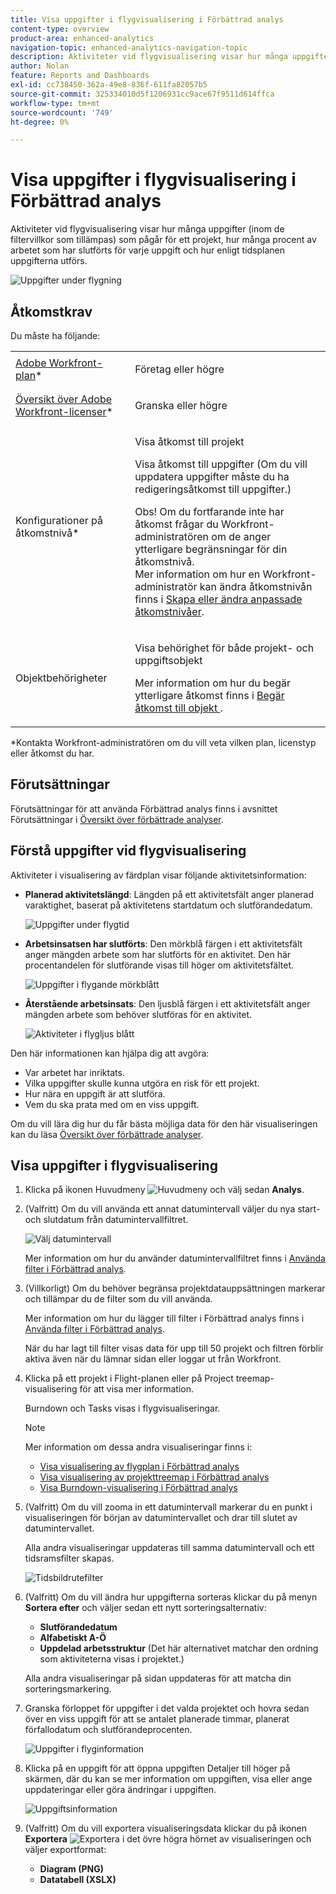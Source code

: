 ```yaml
---
title: Visa uppgifter i flygvisualisering i Förbättrad analys
content-type: overview
product-area: enhanced-analytics
navigation-topic: enhanced-analytics-navigation-topic
description: Aktiviteter vid flygvisualisering visar hur många uppgifter (inom de filtervillkor som tillämpas) som pågår för ett projekt, hur många procent av arbetet som har slutförts för varje uppgift och hur enligt tidsplanen uppgifterna utförs.
author: Nolan
feature: Reports and Dashboards
exl-id: cc738450-362a-49e8-836f-611fa82057b5
source-git-commit: 325334010d5f1206931cc9ace67f9511d614ffca
workflow-type: tm+mt
source-wordcount: '749'
ht-degree: 0%

---
```


# Visa uppgifter i flygvisualisering i Förbättrad analys

Aktiviteter vid flygvisualisering visar hur många uppgifter (inom de filtervillkor som tillämpas) som pågår för ett projekt, hur många procent av arbetet som har slutförts för varje uppgift och hur enligt tidsplanen uppgifterna utförs.

![Uppgifter under flygning](assets/tasks-in-flight-possible-replacement-350x104.png)

## Åtkomstkrav

Du måste ha följande:

<table style="table-layout:auto"> 
 <col> 
 <col> 
 <tbody> 
  <tr> 
   <td role="rowheader"><a href="https://www.workfront.com/plans" target="_blank">Adobe Workfront-plan</a>*</td> 
   <td> <p>Företag eller högre</p> </td> 
  </tr> 
  <tr> 
   <td role="rowheader"><a href="../administration-and-setup/add-users/access-levels-and-object-permissions/wf-licenses.md" class="MCXref xref">Översikt över Adobe Workfront-licenser</a>*</td> 
   <td> <p>Granska eller högre</p> </td> 
  </tr> 
  <tr> 
   <td role="rowheader">Konfigurationer på åtkomstnivå*</td> 
   <td> <p>Visa åtkomst till projekt</p> <p>Visa åtkomst till uppgifter (Om du vill uppdatera uppgifter måste du ha redigeringsåtkomst till uppgifter.)</p> <p>Obs! Om du fortfarande inte har åtkomst frågar du Workfront-administratören om de anger ytterligare begränsningar för din åtkomstnivå.<br>Mer information om hur en Workfront-administratör kan ändra åtkomstnivån finns i <a href="../administration-and-setup/add-users/configure-and-grant-access/create-modify-access-levels.md" class="MCXref xref">Skapa eller ändra anpassade åtkomstnivåer</a>.</p> </td> 
  </tr> 
  <tr> 
   <td role="rowheader">Objektbehörigheter</td> 
   <td> <p>Visa behörighet för både projekt- och uppgiftsobjekt</p> <p>Mer information om hur du begär ytterligare åtkomst finns i <a href="../workfront-basics/grant-and-request-access-to-objects/request-access.md" class="MCXref xref">Begär åtkomst till objekt </a>.</p> </td> 
  </tr> 
 </tbody> 
</table>

&#42;Kontakta Workfront-administratören om du vill veta vilken plan, licenstyp eller åtkomst du har.

## Förutsättningar

Förutsättningar för att använda Förbättrad analys finns i avsnittet Förutsättningar i [Översikt över förbättrade analyser](../enhanced-analytics/enhanced-analytics-overview.md).

## Förstå uppgifter vid flygvisualisering

Aktiviteter i visualisering av färdplan visar följande aktivitetsinformation:

* **Planerad aktivitetslängd**: Längden på ett aktivitetsfält anger planerad varaktighet, baserat på aktivitetens startdatum och slutförandedatum.

  ![Uppgifter under flygtid](assets/tasks-in-flight-duration-350x80.png)

* **Arbetsinsatsen har slutförts**: Den mörkblå färgen i ett aktivitetsfält anger mängden arbete som har slutförts för en aktivitet. Den här procentandelen för slutförande visas till höger om aktivitetsfältet.

  ![Uppgifter i flygande mörkblått](assets/tasks-in-flight-dark-blue-350x35.png)

* **Återstående arbetsinsats**: Den ljusblå färgen i ett aktivitetsfält anger mängden arbete som behöver slutföras för en aktivitet.

  ![Aktiviteter i flygljus blått](assets/tasks-in-flight-light-blue-350x35.png)

Den här informationen kan hjälpa dig att avgöra:

* Var arbetet har inriktats.
* Vilka uppgifter skulle kunna utgöra en risk för ett projekt.
* Hur nära en uppgift är att slutföra.
* Vem du ska prata med om en viss uppgift.

Om du vill lära dig hur du får bästa möjliga data för den här visualiseringen kan du läsa [Översikt över förbättrade analyser](../enhanced-analytics/enhanced-analytics-overview.md).

## Visa uppgifter i flygvisualisering

1. Klicka på ikonen Huvudmeny ![Huvudmeny](assets/main-menu-icon-16x12.png) och välj sedan **Analys**.
1. (Valfritt) Om du vill använda ett annat datumintervall väljer du nya start- och slutdatum från datumintervallfiltret.

   ![Välj datumintervall](assets/filters-select-date-range-350x344.png)

   Mer information om hur du använder datumintervallfiltret finns i [Använda filter i Förbättrad analys](../enhanced-analytics/use-enhanced-analytics-filters.md).

1. (Villkorligt) Om du behöver begränsa projektdatauppsättningen markerar och tillämpar du de filter som du vill använda.

   Mer information om hur du lägger till filter i Förbättrad analys finns i [Använda filter i Förbättrad analys](../enhanced-analytics/use-enhanced-analytics-filters.md).

   När du har lagt till filter visas data för upp till 50 projekt och filtren förblir aktiva även när du lämnar sidan eller loggar ut från Workfront.

1. Klicka på ett projekt i Flight-planen eller på Project treemap-visualisering för att visa mer information.

   Burndown och Tasks visas i flygvisualiseringar.

   >[!NOTE]
   >
   >Mer information om dessa andra visualiseringar finns i:
   >
   >   
   >   
   >   * [Visa visualisering av flygplan i Förbättrad analys](../enhanced-analytics/flight-plan-overview.md)
   >   * [Visa visualisering av projekttreemap i Förbättrad analys](../enhanced-analytics/project-treemap-overview.md)
   >   * [Visa Burndown-visualisering i Förbättrad analys](../enhanced-analytics/burndown-overview.md)
   >   
   >

1. (Valfritt) Om du vill zooma in ett datumintervall markerar du en punkt i visualiseringen för början av datumintervallet och drar till slutet av datumintervallet.

   Alla andra visualiseringar uppdateras till samma datumintervall och ett tidsramsfilter skapas.

   ![Tidsbildrutefilter](assets/timeframe-filter-350x220.png)

1. (Valfritt) Om du vill ändra hur uppgifterna sorteras klickar du på menyn **Sortera efter** och väljer sedan ett nytt sorteringsalternativ:

   * **Slutförandedatum**
   * **Alfabetiskt A-Ö**
   * **Uppdelad arbetsstruktur** (Det här alternativet matchar den ordning som aktiviteterna visas i projektet.)

   Alla andra visualiseringar på sidan uppdateras för att matcha din sorteringsmarkering.

1. Granska förloppet för uppgifter i det valda projektet och hovra sedan över en viss uppgift för att se antalet planerade timmar, planerat förfallodatum och slutförandeprocenten.

   ![Uppgifter i flyginformation](assets/tasks-in-flight-task-details-350x242.png)

1. Klicka på en uppgift för att öppna uppgiften Detaljer till höger på skärmen, där du kan se mer information om uppgiften, visa eller ange uppdateringar eller göra ändringar i uppgiften.

   ![Uppgiftsinformation](assets/task-details-qs-350x675.png)

1. (Valfritt) Om du vill exportera visualiseringsdata klickar du på ikonen **Exportera** ![Exportera ](assets/export.png) i det övre högra hörnet av visualiseringen och väljer exportformat:

   * **Diagram (PNG)**
   * **Datatabell (XSLX)**

